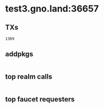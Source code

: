 # test3.gno.land:36657

## TXs
```
1369
```

## addpkgs
```
```

## top realm calls
```
```

## top faucet requesters
```
```

